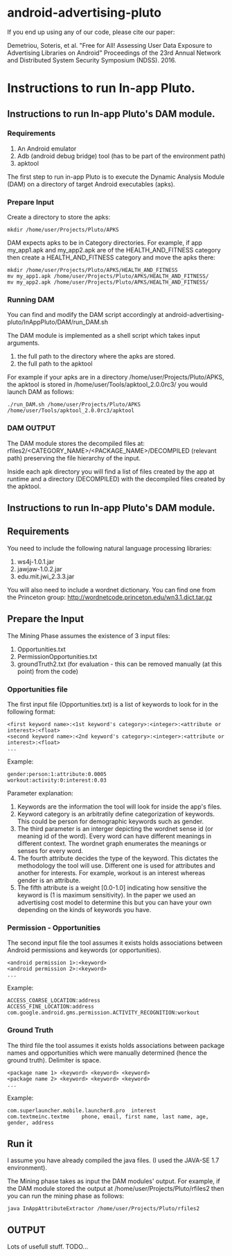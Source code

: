 # android-advertising-pluto
If you end up using any of our code, please cite our paper:

Demetriou, Soteris, et al. "Free for All! Assessing User Data Exposure to Advertising Libraries on Android" Proceedings of the 23rd Annual Network and Distributed System Security Symposium (NDSS). 2016.


# Instructions to run In-app Pluto.

## Instructions to run In-app Pluto's DAM module.
### Requirements
1. An Android emulator
2. Adb (android debug bridge) tool (has to be part of the environment path)
2. apktool

The first step to run in-app Pluto is to execute the Dynamic Analysis Module (DAM) on a directory of target Android executables (apks).

### Prepare Input
Create a directory to store the apks:

```
mkdir /home/user/Projects/Pluto/APKS
```

DAM expects apks to be in Category directories. For example, if app my_app1.apk and my_app2.apk are of the HEALTH_AND_FITNESS category then create a HEALTH_AND_FITNESS category and move the apks there:

```
mkdir /home/user/Projects/Pluto/APKS/HEALTH_AND_FITNESS
mv my_app1.apk /home/user/Projects/Pluto/APKS/HEALTH_AND_FITNESS/
mv my_app2.apk /home/user/Projects/Pluto/APKS/HEALTH_AND_FITNESS/
```

### Running DAM
You can find and modify the DAM script accordingly at android-advertising-pluto/InAppPluto/DAM/run_DAM.sh

The DAM  module is implemented as a shell script which takes input arguments.

1. the full path to the directory where the apks are stored.
2. the full path to the apktool

For example if your apks are in a directory /home/user/Projects/Pluto/APKS, the apktool is stored in /home/user/Tools/apktool_2.0.0rc3/ you would launch DAM as follows:

```
./run_DAM.sh /home/user/Projects/Pluto/APKS /home/user/Tools/apktool_2.0.0rc3/apktool
```

### DAM OUTPUT
The DAM module stores the decompiled files at: rfiles2/\<CATEGORY_NAME\>/\<PACKAGE_NAME\>/DECOMPILED (relevant path) preserving the file hierarchy of the input.

Inside each apk directory you will find a list of files created by the app at runtime and a directory (DECOMPILED) with the decompiled files created by the apktool.

## Instructions to run In-app Pluto's DAM module.

## Requirements
You need to include the following natural language processing libraries:
1. ws4j-1.0.1.jar
2. jawjaw-1.0.2.jar
3. edu.mit.jwi_2.3.3.jar

You will also need to include a wordnet dictionary. You can find one from the Princeton group: http://wordnetcode.princeton.edu/wn3.1.dict.tar.gz

## Prepare the Input
The Mining Phase assumes the existence of 3 input files:

1. Opportunities.txt
2. PermissionOpportunities.txt
3. groundTruth2.txt (for evaluation - this can be removed manually (at this point) from the code)

### Opportunities file
The first input file (Opportunities.txt) is a list of keywords to look for in the following format:
```
<first keyword name>:<1st keyword's category>:<integer>:<attribute or interest>:<float>
<second keyword name>:<2nd keyword's category>:<integer>:<attribute or interest>:<float>
...
```

Example:
```
gender:person:1:attribute:0.0005
workout:activity:0:interest:0.03
```
Parameter explanation:

1. Keywords are the information the tool will look for inside the app's files.
2. Keyword category is an arbitratily define categorization of keywords. This could be person for demographic keywords such as gender.
3. The third parameter is an interger depicting the wordnet sense id (or meaning id of the word). Every word can have different meanings in different context. The wordnet graph enumerates the meanings or senses for every word.
4. The fourth attribute decides the type of the keyword. This dictates the methodology the tool will use. Different one is used for attributes and another for interests. For example, workout is an interest whereas gender is an attribute.
5. The fifth attribute is a weight [0.0-1.0] indicating how sensitive the keyword is (1 is maximum sensitivity). In the paper we used an advertising cost model to determine this but you can have your own depending on the kinds of keywords you have.

### Permission - Opportunities
The second input file the tool assumes it exists holds associations between Android permissions and keywords (or opportunities).

```
<android permission 1>:<keyword>
<android permission 2>:<keyword>
...
```

Example:
```
ACCESS_COARSE_LOCATION:address
ACCESS_FINE_LOCATION:address
com.google.android.gms.permission.ACTIVITY_RECOGNITION:workout
```

### Ground Truth
The third file the tool assumes it exists holds associations between package names and opportunities which were manually determined (hence the ground truth). Delimiter is space.

```
<package name 1> <keyword> <keyword> <keyword> 
<package name 2> <keyword> <keyword> <keyword> 
...
```

Example:
```
com.superlauncher.mobile.launcher8.pro	interest
com.textmeinc.textme	phone, email, first name, last name, age, gender, address
```

## Run it
I assume you have already compiled the java files. (I used the JAVA-SE 1.7 environment).

The Mining phase takes as input the DAM modules' output.
For example, if the DAM module stored the output at /home/user/Projects/Pluto/rfiles2 then you can run the mining phase as follows:

```
java InAppAttributeExtractor /home/user/Projects/Pluto/rfiles2
```

## OUTPUT
Lots of usefull stuff. TODO...
